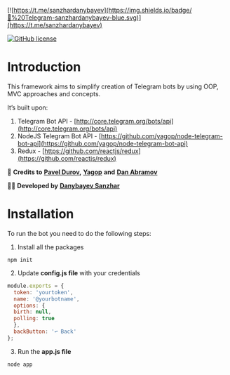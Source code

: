[![https://t.me/sanzhardanybayev](https://img.shields.io/badge/💬%20Telegram-sanzhardanybayev-blue.svg)](https://t.me/sanzhardanybayev)

[![GitHub license](https://img.shields.io/github/license/sanzhardanybayev/Tellbot.svg)](https://github.com/sanzhardanybayev/Tellbot/blob/master/LICENSE)

# Introduction

This framework aims to simplify creation of Telegram bots by using OOP, MVC approaches and concepts.

  

It’s built upon:

1.  Telegram Bot API - [http://core.telegram.org/bots/api](http://core.telegram.org/bots/api)
2.  NodeJS Telegram Bot API - [https://github.com/yagop/node-telegram-bot-api](https://github.com/yagop/node-telegram-bot-api)
3.  Redux - [https://github.com/reactjs/redux](https://github.com/reactjs/redux)

  

👏  **Credits to** [**Pavel Durov**](https://www.instagram.com/durov)**,** [**Yagop**](https://github.com/yagop) **and** [**Dan Abramov**](https://twitter.com/dan_abramov)

👨‍💻 **Developed by** [**Danybayev Sanzhar**](https://www.facebook.com/s.danybay)

# Installation

To run the bot you need to do the following steps:

1.  Install all the packages

```
npm init
```
2.  Update **config.js file** with your credentials

```js	
module.exports = {  
  token: 'yourtoken',  
  name: '@yourbotname',  
  options: {  
  birth: null,  
  polling: true  
  },  
  backButton: '↩ Back'
};
```
3.  Run the **app.js file** 

```
node app
```
